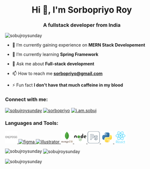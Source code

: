 <h1 align="center">Hi 👋, I'm Sorbopriyo Roy</h1>
<h3 align="center">A fullstack developer from India</h3>

<p align="left"> <img src="https://komarev.com/ghpvc/?username=sobujroysunday&label=Profile%20views&color=0e75b6&style=flat" alt="sobujroysunday" /> </p>

- 🔭 I’m currently gaining experience on **MERN Stack Developement**

- 🌱 I’m currently learning **Spring Framework**

- 💬 Ask me about **Full-stack development**

- 📫 How to reach me **sorbopriyo@gmail.com**

- ⚡ Fun fact **I don't have that much caffeine in my blood**

<h3 align="left">Connect with me:</h3>
<p align="left">
<a href="https://twitter.com/sobujroysunday" target="blank"><img align="center" src="https://raw.githubusercontent.com/rahuldkjain/github-profile-readme-generator/master/src/images/icons/Social/twitter.svg" alt="sobujroysunday" height="30" width="40" /></a>
<a href="https://linkedin.com/in/sorbopriyo" target="blank"><img align="center" src="https://raw.githubusercontent.com/rahuldkjain/github-profile-readme-generator/master/src/images/icons/Social/linked-in-alt.svg" alt="sorbopriyo" height="30" width="40" /></a>
<a href="https://instagram.com/i.am.sobuj" target="blank"><img align="center" src="https://raw.githubusercontent.com/rahuldkjain/github-profile-readme-generator/master/src/images/icons/Social/instagram.svg" alt="i.am.sobuj" height="30" width="40" /></a>
</p>

<h3 align="left">Languages and Tools:</h3>
<p align="left"> <a href="https://expressjs.com" target="_blank" rel="noreferrer"> <img src="https://raw.githubusercontent.com/devicons/devicon/master/icons/express/express-original-wordmark.svg" alt="express" width="40" height="40"/> </a> <a href="https://www.figma.com/" target="_blank" rel="noreferrer"> <img src="https://www.vectorlogo.zone/logos/figma/figma-icon.svg" alt="figma" width="40" height="40"/> </a> <a href="https://www.adobe.com/in/products/illustrator.html" target="_blank" rel="noreferrer"> <img src="https://www.vectorlogo.zone/logos/adobe_illustrator/adobe_illustrator-icon.svg" alt="illustrator" width="40" height="40"/> </a> <a href="https://www.mongodb.com/" target="_blank" rel="noreferrer"> <img src="https://raw.githubusercontent.com/devicons/devicon/master/icons/mongodb/mongodb-original-wordmark.svg" alt="mongodb" width="40" height="40"/> </a> <a href="https://nodejs.org" target="_blank" rel="noreferrer"> <img src="https://raw.githubusercontent.com/devicons/devicon/master/icons/nodejs/nodejs-original-wordmark.svg" alt="nodejs" width="40" height="40"/> </a> <a href="https://www.photoshop.com/en" target="_blank" rel="noreferrer"> <img src="https://raw.githubusercontent.com/devicons/devicon/master/icons/photoshop/photoshop-line.svg" alt="photoshop" width="40" height="40"/> </a> <a href="https://www.python.org" target="_blank" rel="noreferrer"> <img src="https://raw.githubusercontent.com/devicons/devicon/master/icons/python/python-original.svg" alt="python" width="40" height="40"/> </a> <a href="https://reactjs.org/" target="_blank" rel="noreferrer"> <img src="https://raw.githubusercontent.com/devicons/devicon/master/icons/react/react-original-wordmark.svg" alt="react" width="40" height="40"/> </a> </p>

<p><img align="left" src="https://github-readme-stats.vercel.app/api/top-langs?username=sobujroysunday&show_icons=true&locale=en&layout=compact" alt="sobujroysunday" /></p>

<p>&nbsp;<img align="center" src="https://github-readme-stats.vercel.app/api?username=sobujroysunday&show_icons=true&locale=en" alt="sobujroysunday" /></p>

<p><img align="center" src="https://github-readme-streak-stats.herokuapp.com/?user=sobujroysunday&" alt="sobujroysunday" /></p>
